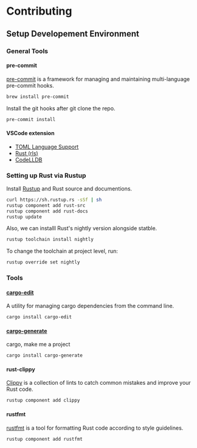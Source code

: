 # Contributing

## Setup Developement Environment

### General Tools

#### pre-commit

[pre-commit](https://pre-commit.com/) is a framework for managing and maintaining multi-language pre-commit hooks.

```bash
brew install pre-commit
```

Install the git hooks after git clone the repo.

```bash
pre-commit install
```

#### VSCode extension

- [TOML Language Support](vscode:extension/be5invis.toml)
- [Rust (rls)](vscode:extension/rust-lang.rust)
- [CodeLLDB](vscode:extension/vadimcn.vscode-lldb)

### Setting up Rust via Rustup

Install [Rustup](https://rustup.rs/) and Rust source and documentions.

```bash
curl https://sh.rustup.rs -sSf | sh
rustup component add rust-src
rustup component add rust-docs
rustup update
```

Also, we can installl Rust's nightly version alongside statble.

```bash
rustup toolchain install nightly
```

To change the toolchain at project level, run:

```bash
rustup override set nightly
```

### Tools

#### [cargo-edit](https://github.com/killercup/cargo-edit)

A utility for managing cargo dependencies from the command line.

```bash
cargo install cargo-edit
```

#### [cargo-generate](https://github.com/ashleygwilliams/cargo-generate)

cargo, make me a project

```bash
cargo install cargo-generate
```

#### rust-clippy

[Clippy](https://github.com/rust-lang/rust-clippy) is a collection of lints to catch common mistakes and improve your Rust code.

```bash
rustup component add clippy
```

#### rustfmt

[rustfmt](https://github.com/rust-lang/rustfmt) is a tool for formatting Rust code according to style guidelines.

```bash
rustup component add rustfmt
```
